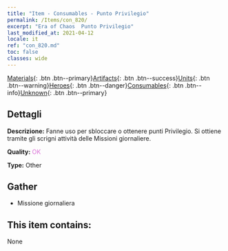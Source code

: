 ```yaml
---
title: "Item - Consumables - Punto Privilegio"
permalink: /Items/con_820/
excerpt: "Era of Chaos  Punto Privilegio"
last_modified_at: 2021-04-12
locale: it
ref: "con_820.md"
toc: false
classes: wide
---
```

 [Materials](/it/Items/){: .btn .btn--primary}[Artifacts](/it/Items/Artifacts/){: .btn .btn--success}[Units](/it/Items/Units/){: .btn .btn--warning}[Heroes](/it/Items/Heroes/){: .btn .btn--danger}[Consumables](/it/Items/Consumables/){: .btn .btn--info}[Unknown](/it/Items/Unknown/){: .btn .btn--primary}

## Dettagli
 **Descrizione:** Fanne uso per sbloccare o ottenere punti Privilegio. Si ottiene tramite gli scrigni attività delle Missioni giornaliere.

 **Quality:** <span style="color: #DA70D6">OK</span>

 **Type:** Other

## Gather

*    Missione giornaliera 

## This item contains:

  None

